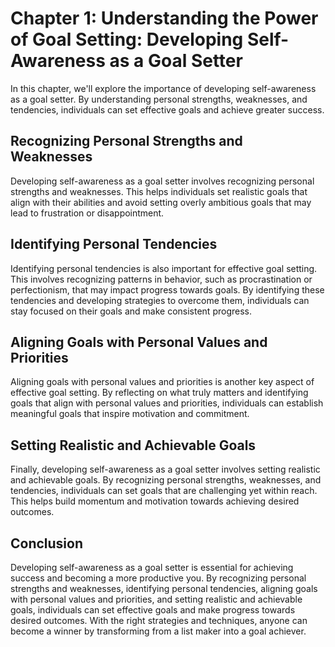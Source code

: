 Chapter 1: Understanding the Power of Goal Setting: Developing Self-Awareness as a Goal Setter
==============================================================================================

In this chapter, we'll explore the importance of developing self-awareness as a goal setter. By understanding personal strengths, weaknesses, and tendencies, individuals can set effective goals and achieve greater success.

Recognizing Personal Strengths and Weaknesses
---------------------------------------------

Developing self-awareness as a goal setter involves recognizing personal strengths and weaknesses. This helps individuals set realistic goals that align with their abilities and avoid setting overly ambitious goals that may lead to frustration or disappointment.

Identifying Personal Tendencies
-------------------------------

Identifying personal tendencies is also important for effective goal setting. This involves recognizing patterns in behavior, such as procrastination or perfectionism, that may impact progress towards goals. By identifying these tendencies and developing strategies to overcome them, individuals can stay focused on their goals and make consistent progress.

Aligning Goals with Personal Values and Priorities
--------------------------------------------------

Aligning goals with personal values and priorities is another key aspect of effective goal setting. By reflecting on what truly matters and identifying goals that align with personal values and priorities, individuals can establish meaningful goals that inspire motivation and commitment.

Setting Realistic and Achievable Goals
--------------------------------------

Finally, developing self-awareness as a goal setter involves setting realistic and achievable goals. By recognizing personal strengths, weaknesses, and tendencies, individuals can set goals that are challenging yet within reach. This helps build momentum and motivation towards achieving desired outcomes.

Conclusion
----------

Developing self-awareness as a goal setter is essential for achieving success and becoming a more productive you. By recognizing personal strengths and weaknesses, identifying personal tendencies, aligning goals with personal values and priorities, and setting realistic and achievable goals, individuals can set effective goals and make progress towards desired outcomes. With the right strategies and techniques, anyone can become a winner by transforming from a list maker into a goal achiever.
